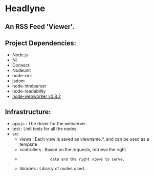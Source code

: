 # Headlyne

## An RSS Feed 'Viewer'.

## Project Dependencies:
*	Node.js
*	Ni
*	Connect
*	Nodeunit
*	node-xml
*	jsdom
*	node-htmlparser
*	node-readability
*	[node-webworker v0.8.2](https://github.com/pgriess/node-webworker)

## Infrastructure:
*	app.js                : The driver for the webserver.
*	test                  : Unit tests for all the nodes.
*	src
	*	views         : Each view is saved as viewname.\*, and can be used as a template.
	*	controllers   : Based on the requests, retrieve the right
	*	                data and the right views to serve.
	*	libraries     : Library of nodes used.
